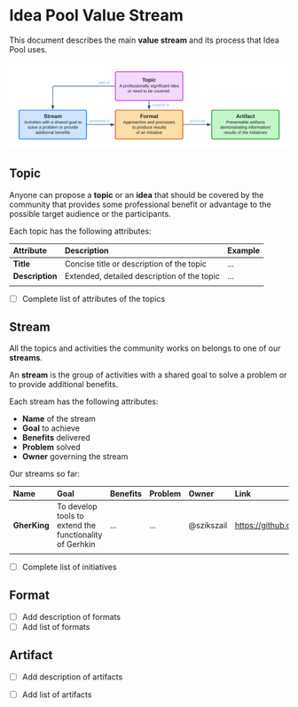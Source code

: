 # Idea Pool Value Stream

This document describes the main **value stream** and its process that Idea Pool uses.

![Idea Pool Value Stream](./IdeaPool_ValueStream.png)

## Topic

Anyone can propose a **topic** or an **idea** that should be covered by the community that provides some professional benefit or advantage to the possible target audience or the participants.

Each topic has the following attributes:

| Attribute | Description | Example |
|:----------|:------------|:--------|
| **Title** | Concise title or description of the topic | ... |
| **Description** | Extended, detailed description of the topic | ... |
| <!-- attribute --> | <!-- description --> | <!-- example --> |

- [ ] Complete list of attributes of the topics

## Stream

All the topics and activities the community works on belongs to one of our **streams**.

An **stream** is the group of activities with a shared goal to solve a problem or to provide additional benefits.

Each stream has the following attributes:
* **Name** of the stream
* **Goal** to achieve
* **Benefits** delivered
* **Problem** solved
* **Owner** governing the stream

Our streams so far:

| Name | Goal | Benefits | Problem | Owner | Link |
|:-----|:-----|:---------|:--------|:------|:-----|
| **GherKing** | To develop tools to extend the functionality of Gerhkin | ... | ... | @szikszail | <https://github.com/gherking> |
| <!-- name --> | <!-- goal --> | <!-- benefit --> | <!-- problem --> | <!-- owner --> | <!-- link --> |

- [ ] Complete list of initiatives

## Format

- [ ] Add description of formats
- [ ] Add list of formats

## Artifact

- [ ] Add description of artifacts
- [ ] Add list of artifacts

